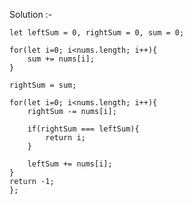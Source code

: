 Solution :-

    let leftSum = 0, rightSum = 0, sum = 0;

    for(let i=0; i<nums.length; i++){
        sum += nums[i];
    }

    rightSum = sum;

    for(let i=0; i<nums.length; i++){
        rightSum -= nums[i];

        if(rightSum === leftSum){
            return i;
        }

        leftSum += nums[i];
    }
    return -1;
    };
